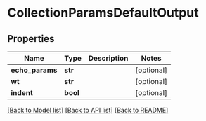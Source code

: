 # CollectionParamsDefaultOutput

## Properties
Name | Type | Description | Notes
------------ | ------------- | ------------- | -------------
**echo_params** | **str** |  | [optional] 
**wt** | **str** |  | [optional] 
**indent** | **bool** |  | [optional] 

[[Back to Model list]](../README.md#documentation-for-models) [[Back to API list]](../README.md#documentation-for-api-endpoints) [[Back to README]](../README.md)



